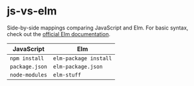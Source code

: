# js-vs-elm
Side-by-side mappings comparing JavaScript and Elm. For basic syntax, check out the [official Elm documentation](http://elm-lang.org/docs/from-javascript).

| JavaScript | Elm |
| ------------- | ------------- |
| `npm install`  | `elm-package install` |
| `package.json` | `elm-package.json` |
| `node-modules` | `elm-stuff` |
